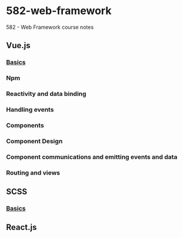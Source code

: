 # 582-web-framework

582 - Web Framework course notes

## Vue.js

### [Basics](vue/README.md)

### Npm

### Reactivity and data binding

### Handling events

### Components

### Component Design

### Component communications and emitting events and data

### Routing and views

## SCSS

### [Basics](scss/README.md)

## React.js
